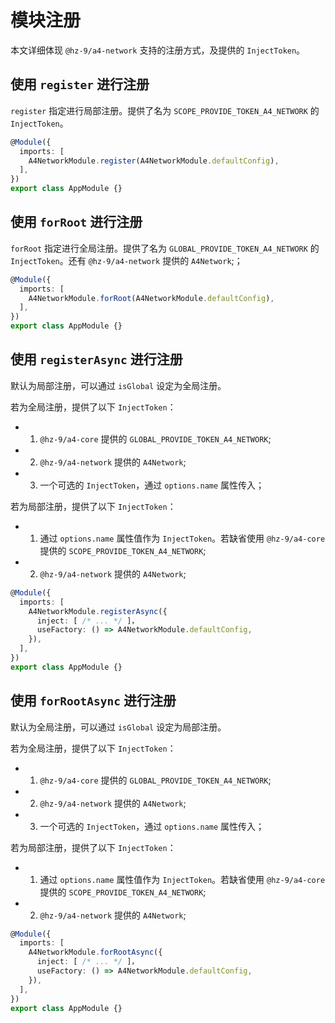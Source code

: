 # 模块注册

本文详细体现 `@hz-9/a4-network` 支持的注册方式，及提供的 `InjectToken`。

## 使用 `register` 进行注册

`register` 指定进行局部注册。提供了名为 `SCOPE_PROVIDE_TOKEN_A4_NETWORK` 的 `InjectToken`。

``` ts
@Module({
  imports: [
    A4NetworkModule.register(A4NetworkModule.defaultConfig),
  ],
})
export class AppModule {}

```

## 使用 `forRoot` 进行注册

`forRoot` 指定进行全局注册。提供了名为 `GLOBAL_PROVIDE_TOKEN_A4_NETWORK` 的 `InjectToken`。还有 `@hz-9/a4-network` 提供的 `A4Network`;；

``` ts
@Module({
  imports: [
    A4NetworkModule.forRoot(A4NetworkModule.defaultConfig),
  ],
})
export class AppModule {}

```

## 使用 `registerAsync` 进行注册

默认为局部注册，可以通过 `isGlobal` 设定为全局注册。

若为全局注册，提供了以下 `InjectToken`：

- 1. `@hz-9/a4-core` 提供的 `GLOBAL_PROVIDE_TOKEN_A4_NETWORK`;
- 2. `@hz-9/a4-network` 提供的 `A4Network`;
- 3. 一个可选的 `InjectToken`，通过 `options.name` 属性传入；

若为局部注册，提供了以下 `InjectToken`：

- 1. 通过 `options.name` 属性值作为  `InjectToken`。若缺省使用 `@hz-9/a4-core` 提供的 `SCOPE_PROVIDE_TOKEN_A4_NETWORK`;
- 2. `@hz-9/a4-network` 提供的 `A4Network`;

``` ts
@Module({
  imports: [
    A4NetworkModule.registerAsync({
      inject: [ /* ... */ ]，
      useFactory: () => A4NetworkModule.defaultConfig,
    }),
  ],
})
export class AppModule {}

```

## 使用 `forRootAsync` 进行注册

默认为全局注册，可以通过 `isGlobal` 设定为局部注册。

若为全局注册，提供了以下 `InjectToken`：

- 1. `@hz-9/a4-core` 提供的 `GLOBAL_PROVIDE_TOKEN_A4_NETWORK`;
- 2. `@hz-9/a4-network` 提供的 `A4Network`;
- 3. 一个可选的 `InjectToken`，通过 `options.name` 属性传入；

若为局部注册，提供了以下 `InjectToken`：

- 1. 通过 `options.name` 属性值作为  `InjectToken`。若缺省使用 `@hz-9/a4-core` 提供的 `SCOPE_PROVIDE_TOKEN_A4_NETWORK`;
- 2. `@hz-9/a4-network` 提供的 `A4Network`;

``` ts
@Module({
  imports: [
    A4NetworkModule.forRootAsync({
      inject: [ /* ... */ ]，
      useFactory: () => A4NetworkModule.defaultConfig,
    }),
  ],
})
export class AppModule {}

```
